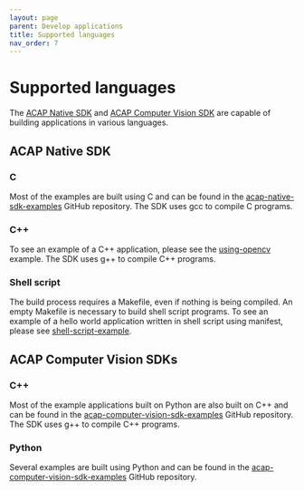 ```yaml
---
layout: page
parent: Develop applications
title: Supported languages
nav_order: 7
---
```


# Supported languages
The [ACAP Native SDK](https://hub.docker.com/r/axisecp/acap-native-sdk) and [ACAP Computer Vision SDK](https://hub.docker.com/r/axisecp/acap-computer-vision-sdk) are capable of building applications in various languages.

## ACAP Native SDK

### C
Most of the examples are built using C and can be found in the [acap-native-sdk-examples](https://github.com/AxisCommunications/acap-native-sdk-examples) GitHub repository.
The SDK uses gcc to compile C programs.

### C++
To see an example of a C++ application, please see the [using-opencv](https://github.com/AxisCommunications/acap-native-sdk-examples/tree/master/using-opencv) example.
The SDK uses g++ to compile C++ programs.

### Shell script
The build process requires a Makefile, even if nothing is being compiled. An empty Makefile is necessary to build shell script programs. To see an example of a hello world application written in shell script using manifest, please see [shell-script-example](https://github.com/AxisCommunications/acap-native-sdk-examples/tree/master/shell-script-example).

## ACAP Computer Vision SDKs

### C++
Most of the example applications built on Python are also built on C++ and can be found in the [acap-computer-vision-sdk-examples](https://github.com/AxisCommunications/acap-computer-vision-sdk-examples) GitHub repository.
The SDK uses g++ to compile C++ programs.

### Python
Several examples are built using Python and can be found in the [acap-computer-vision-sdk-examples](https://github.com/AxisCommunications/acap-computer-vision-sdk-examples) GitHub repository.